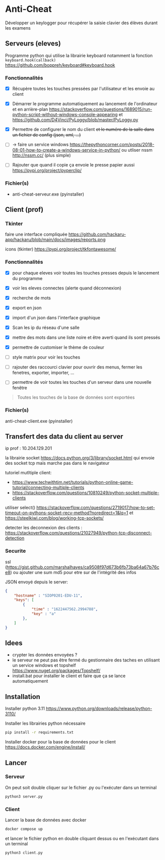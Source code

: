# Anti-Cheat

Développer un keylogger pour récupérer la saisie clavier des élèves durant les examens

## Serveurs (eleves)

Programme python qui utilise la librairie keyboard notamment la fonction `keyboard.hook(callback)`  https://github.com/boppreh/keyboard#keyboard.hook

### Fonctionnalités

- [x] Récupère toutes les touches pressées par l'utilisateur et les envoie au client
- [x] Démarrer le programme automatiquement au lancement de l'ordinateur et en arrière-plan https://stackoverflow.com/questions/1689015/run-python-script-without-windows-console-appearing et https://github.com/D4Vinci/PyLoggy/blob/master/PyLoggy.py
- [x] Permettre de configurer le nom du client ~~et le numéro de la salle dans un fichier de config (json, xml, ...)~~

- [ ] -> faire un service windows https://thepythoncorner.com/posts/2018-08-01-how-to-create-a-windows-service-in-python/ ou utliser nssm http://nssm.cc/ (plus simple)
- [ ] Rajouter que quand il copie ça envoie le presse papier aussi https://pypi.org/project/pyperclip/

### Fichier(s)

- anti-cheat-serveur.exe (pyinstaller)

## Client (prof)

### Tkinter

faire une interface compliquée https://github.com/hackaru-app/hackaru/blob/main/docs/images/reports.png

icons (tkinter) https://pypi.org/project/tkfontawesome/

### Fonctionnalités

- [x] pour chaque eleves voir toutes les touches presses depuis le lancement du programme
- [x] voir les eleves connectes (alerte quand déconnexion)
- [x] recherche de mots
- [x] export en json
- [x] import d'un json dans l'interface graphique
- [x] Scan les ip du réseau d'une salle 
- [x] mettre des mots dans une liste noire et être averti quand ils sont pressés

- [x] permettre de customiser le thème de couleur
- [ ] style matrix pour voir les touches
- [ ] rajouter des raccourci clavier pour ouvrir des menus, fermer les fenetres, exporter, importer, ...

- [ ] permettre de voir toutes les touches d'un serveur dans une nouvelle fenêtre

> Toutes les touches de la base de données sont exportées

### Fichier(s)

anti-cheat-client.exe (pyinstaller)

## Transfert des data du client au server

ip prof : 10.204.129.201

la librairie socket https://docs.python.org/3/library/socket.html qui envoie des socket tcp mais marche pas dans le navigateur

tutoriel mutltiple client:
- https://www.techwithtim.net/tutorials/python-online-game-tutorial/connecting-multiple-clients
- https://stackoverflow.com/questions/10810249/python-socket-multiple-clients

utiliser select() https://stackoverflow.com/questions/2719017/how-to-set-timeout-on-pythons-socket-recv-method?noredirect=1&lq=1 et https://steelkiwi.com/blog/working-tcp-sockets/ 

detecter les deconnexion des clients : https://stackoverflow.com/questions/21027949/python-tcp-disconnect-detection

### Securite

ssl (https://gist.github.com/marshalhayes/ca9508f97d673b6fb73ba64a67b76ce8) ou ajouter une sum md5 pour etre sur de l'intégrité des infos

JSON envoyé depuis le server: 
```json
{
    "hostname" : "SIOP0201-EDU-11",
    "keys": [
        {
            "time" : "1622447562.2994788",
            "key" : "a"
        },
    ]
}
```

## Idees

- crypter les données envoyées ?
- le serveur ne peut pas être fermé du gestionnaire des taches en utilisant un service windows et topshelf https://www.nuget.org/packages/Topshelf/
- install.bat pour installer le client et faire que ça se lance automatiquement


## Installation

Installer python 3.11
https://www.python.org/downloads/release/python-3110/

Installer les librairies python nécessaire

```sh
pip install -r requirements.txt
```

Installer docker pour la base de données pour le client
https://docs.docker.com/engine/install/

## Lancer

### Serveur

On peut soit double cliquer sur le fichier .py ou l'exécuter dans un terminal

```sh
python3 server.py
```

### Client

Lancer la base de données avec docker

```sh
docker compose up
```

et lancer le fichier python en double cliquant dessus ou en l'exécutant dans un terminal

```sh
python3 client.py
```

